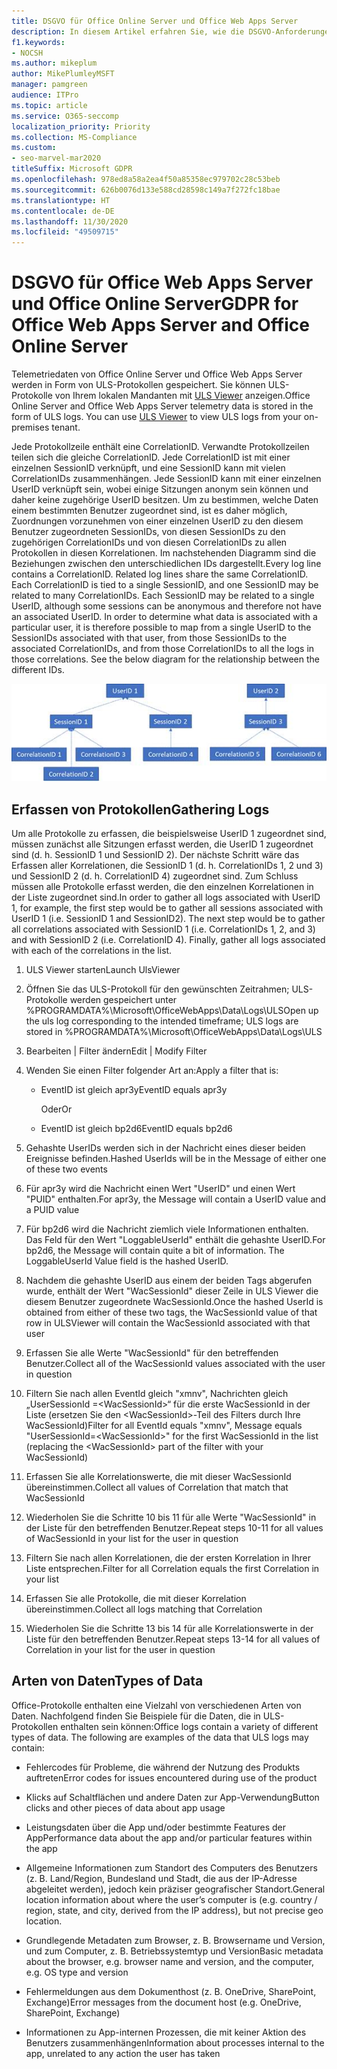 ```yaml
---
title: DSGVO für Office Online Server und Office Web Apps Server
description: In diesem Artikel erfahren Sie, wie die DSGVO-Anforderungen für Office Online Server und Office Web Apps Server behandelt werden.
f1.keywords:
- NOCSH
ms.author: mikeplum
author: MikePlumleyMSFT
manager: pamgreen
audience: ITPro
ms.topic: article
ms.service: O365-seccomp
localization_priority: Priority
ms.collection: MS-Compliance
ms.custom:
- seo-marvel-mar2020
titleSuffix: Microsoft GDPR
ms.openlocfilehash: 978ed8a58a2ea4f50a85358ec979702c28c53beb
ms.sourcegitcommit: 626b0076d133e588cd28598c149a7f272fc18bae
ms.translationtype: HT
ms.contentlocale: de-DE
ms.lasthandoff: 11/30/2020
ms.locfileid: "49509715"
---
```

# <a name="gdpr-for-office-web-apps-server-and-office-online-server"></a><span data-ttu-id="34e55-103">DSGVO für Office Web Apps Server und Office Online Server</span><span class="sxs-lookup"><span data-stu-id="34e55-103">GDPR for Office Web Apps Server and Office Online Server</span></span>

<span data-ttu-id="34e55-p101">Telemetriedaten von Office Online Server und Office Web Apps Server werden in Form von ULS-Protokollen gespeichert. Sie können ULS-Protokolle von Ihrem lokalen Mandanten mit [ULS Viewer](https://www.microsoft.com/download/details.aspx?id=44020) anzeigen.</span><span class="sxs-lookup"><span data-stu-id="34e55-p101">Office Online Server and Office Web Apps Server telemetry data is stored in the form of ULS logs. You can use [ULS Viewer](https://www.microsoft.com/download/details.aspx?id=44020) to view ULS logs from your on-premises tenant.</span></span>

<span data-ttu-id="34e55-p102">Jede Protokollzeile enthält eine CorrelationID. Verwandte Protokollzeilen teilen sich die gleiche CorrelationID. Jede CorrelationID ist mit einer einzelnen SessionID verknüpft, und eine SessionID kann mit vielen CorrelationIDs zusammenhängen. Jede SessionID kann mit einer einzelnen UserID verknüpft sein, wobei einige Sitzungen anonym sein können und daher keine zugehörige UserID besitzen. Um zu bestimmen, welche Daten einem bestimmten Benutzer zugeordnet sind, ist es daher möglich, Zuordnungen vorzunehmen von einer einzelnen UserID zu den diesem Benutzer zugeordneten SessionIDs, von diesen SessionIDs zu den zugehörigen CorrelationIDs und von diesen CorrelationIDs zu allen Protokollen in diesen Korrelationen. Im nachstehenden Diagramm sind die Beziehungen zwischen den unterschiedlichen IDs dargestellt.</span><span class="sxs-lookup"><span data-stu-id="34e55-p102">Every log line contains a CorrelationID. Related log lines share the same CorrelationID. Each CorrelationID is tied to a single SessionID, and one SessionID may be related to many CorrelationIDs. Each SessionID may be related to a single UserID, although some sessions can be anonymous and therefore not have an associated UserID. In order to determine what data is associated with a particular user, it is therefore possible to map from a single UserID to the SessionIDs associated with that user, from those SessionIDs to the associated CorrelationIDs, and from those CorrelationIDs to all the logs in those correlations. See the below diagram for the relationship between the different IDs.</span></span>

![Flussdiagramm, in dem die Beziehung zwischen SessionIDs und CorrelationIds dargestellt wird](../media/gdpr-for-office-online-server-image1.jpg)

## <a name="gathering-logs"></a><span data-ttu-id="34e55-113">Erfassen von Protokollen</span><span class="sxs-lookup"><span data-stu-id="34e55-113">Gathering Logs</span></span>

<span data-ttu-id="34e55-p103">Um alle Protokolle zu erfassen, die beispielsweise UserID 1 zugeordnet sind, müssen zunächst alle Sitzungen erfasst werden, die UserID 1 zugeordnet sind (d. h. SessionID 1 und SessionID 2). Der nächste Schritt wäre das Erfassen aller Korrelationen, die SessionID 1 (d. h. CorrelationIDs 1, 2 und 3) und SessionID 2 (d. h. CorrelationID 4) zugeordnet sind. Zum Schluss müssen alle Protokolle erfasst werden, die den einzelnen Korrelationen in der Liste zugeordnet sind.</span><span class="sxs-lookup"><span data-stu-id="34e55-p103">In order to gather all logs associated with UserID 1, for example, the first step would be to gather all sessions associated with UserID 1 (i.e. SessionID 1 and SessionID2). The next step would be to gather all correlations associated with SessionID 1 (i.e. CorrelationIDs 1, 2, and 3) and with SessionID 2 (i.e. CorrelationID 4). Finally, gather all logs associated with each of the correlations in the list.</span></span>

1. <span data-ttu-id="34e55-117">ULS Viewer starten</span><span class="sxs-lookup"><span data-stu-id="34e55-117">Launch UlsViewer</span></span>

2. <span data-ttu-id="34e55-118">Öffnen Sie das ULS-Protokoll für den gewünschten Zeitrahmen; ULS-Protokolle werden gespeichert unter %PROGRAMDATA%\\Microsoft\\OfficeWebApps\\Data\\Logs\\ULS</span><span class="sxs-lookup"><span data-stu-id="34e55-118">Open up the uls log corresponding to the intended timeframe; ULS logs are stored in %PROGRAMDATA%\\Microsoft\\OfficeWebApps\\Data\\Logs\\ULS</span></span>

3. <span data-ttu-id="34e55-119">Bearbeiten | Filter ändern</span><span class="sxs-lookup"><span data-stu-id="34e55-119">Edit | Modify Filter</span></span>

4. <span data-ttu-id="34e55-120">Wenden Sie einen Filter folgender Art an:</span><span class="sxs-lookup"><span data-stu-id="34e55-120">Apply a filter that is:</span></span>

    - <span data-ttu-id="34e55-121">EventID ist gleich apr3y</span><span class="sxs-lookup"><span data-stu-id="34e55-121">EventID equals apr3y</span></span>

      <span data-ttu-id="34e55-122">Oder</span><span class="sxs-lookup"><span data-stu-id="34e55-122">Or</span></span>

    - <span data-ttu-id="34e55-123">EventID ist gleich bp2d6</span><span class="sxs-lookup"><span data-stu-id="34e55-123">EventID equals bp2d6</span></span>

5. <span data-ttu-id="34e55-124">Gehashte UserIDs werden sich in der Nachricht eines dieser beiden Ereignisse befinden.</span><span class="sxs-lookup"><span data-stu-id="34e55-124">Hashed UserIds will be in the Message of either one of these two events</span></span>

6. <span data-ttu-id="34e55-125">Für apr3y wird die Nachricht einen Wert "UserID" und einen Wert "PUID" enthalten.</span><span class="sxs-lookup"><span data-stu-id="34e55-125">For apr3y, the Message will contain a UserID value and a PUID value</span></span>

7. <span data-ttu-id="34e55-p104">Für bp2d6 wird die Nachricht ziemlich viele Informationen enthalten. Das Feld für den Wert "LoggableUserId" enthält die gehashte UserID.</span><span class="sxs-lookup"><span data-stu-id="34e55-p104">For bp2d6, the Message will contain quite a bit of information. The LoggableUserId Value field is the hashed UserID.</span></span>

8. <span data-ttu-id="34e55-128">Nachdem die gehashte UserID aus einem der beiden Tags abgerufen wurde, enthält der Wert "WacSessionId" dieser Zeile in ULS Viewer die diesem Benutzer zugeordnete WacSessionId.</span><span class="sxs-lookup"><span data-stu-id="34e55-128">Once the hashed UserId is obtained from either of these two tags, the WacSessionId value of that row in ULSViewer will contain the WacSessionId associated with that user</span></span>

9. <span data-ttu-id="34e55-129">Erfassen Sie alle Werte "WacSessionId" für den betreffenden Benutzer.</span><span class="sxs-lookup"><span data-stu-id="34e55-129">Collect all of the WacSessionId values associated with the user in question</span></span>

10. <span data-ttu-id="34e55-130">Filtern Sie nach allen EventId gleich "xmnv", Nachrichten gleich „UserSessionId =\<WacSessionId\>“ für die erste WacSessionId in der Liste (ersetzen Sie den \<WacSessionId\>-Teil des Filters durch Ihre WacSessionId)</span><span class="sxs-lookup"><span data-stu-id="34e55-130">Filter for all EventId equals "xmnv", Message equals "UserSessionId=\<WacSessionId\>" for the first WacSessionId in the list (replacing the \<WacSessionId\> part of the filter with your WacSessionId)</span></span>

11. <span data-ttu-id="34e55-131">Erfassen Sie alle Korrelationswerte, die mit dieser WacSessionId übereinstimmen.</span><span class="sxs-lookup"><span data-stu-id="34e55-131">Collect all values of Correlation that match that WacSessionId</span></span>

12. <span data-ttu-id="34e55-132">Wiederholen Sie die Schritte 10 bis 11 für alle Werte "WacSessionId" in der Liste für den betreffenden Benutzer.</span><span class="sxs-lookup"><span data-stu-id="34e55-132">Repeat steps 10-11 for all values of WacSessionId in your list for the user in question</span></span>

13. <span data-ttu-id="34e55-133">Filtern Sie nach allen Korrelationen, die der ersten Korrelation in Ihrer Liste entsprechen.</span><span class="sxs-lookup"><span data-stu-id="34e55-133">Filter for all Correlation equals the first Correlation in your list</span></span>

14. <span data-ttu-id="34e55-134">Erfassen Sie alle Protokolle, die mit dieser Korrelation übereinstimmen.</span><span class="sxs-lookup"><span data-stu-id="34e55-134">Collect all logs matching that Correlation</span></span>

15. <span data-ttu-id="34e55-135">Wiederholen Sie die Schritte 13 bis 14 für alle Korrelationswerte in der Liste für den betreffenden Benutzer.</span><span class="sxs-lookup"><span data-stu-id="34e55-135">Repeat steps 13-14 for all values of Correlation in your list for the user in question</span></span>

## <a name="types-of-data"></a><span data-ttu-id="34e55-136">Arten von Daten</span><span class="sxs-lookup"><span data-stu-id="34e55-136">Types of Data</span></span>

<span data-ttu-id="34e55-p105">Office-Protokolle enthalten eine Vielzahl von verschiedenen Arten von Daten. Nachfolgend finden Sie Beispiele für die Daten, die in ULS-Protokollen enthalten sein können:</span><span class="sxs-lookup"><span data-stu-id="34e55-p105">Office logs contain a variety of different types of data. The following are examples of the data that ULS logs may contain:</span></span>

- <span data-ttu-id="34e55-139">Fehlercodes für Probleme, die während der Nutzung des Produkts auftreten</span><span class="sxs-lookup"><span data-stu-id="34e55-139">Error codes for issues encountered during use of the product</span></span>

- <span data-ttu-id="34e55-140">Klicks auf Schaltflächen und andere Daten zur App-Verwendung</span><span class="sxs-lookup"><span data-stu-id="34e55-140">Button clicks and other pieces of data about app usage</span></span>

- <span data-ttu-id="34e55-141">Leistungsdaten über die App und/oder bestimmte Features der App</span><span class="sxs-lookup"><span data-stu-id="34e55-141">Performance data about the app and/or particular features within the app</span></span>

- <span data-ttu-id="34e55-142">Allgemeine Informationen zum Standort des Computers des Benutzers (z. B. Land/Region, Bundesland und Stadt, die aus der IP-Adresse abgeleitet werden), jedoch kein präziser geografischer Standort.</span><span class="sxs-lookup"><span data-stu-id="34e55-142">General location information about where the user’s computer is (e.g. country / region, state, and city, derived from the IP address), but not precise geo location.</span></span>

- <span data-ttu-id="34e55-143">Grundlegende Metadaten zum Browser, z. B. Browsername und Version, und zum Computer, z. B. Betriebssystemtyp und Version</span><span class="sxs-lookup"><span data-stu-id="34e55-143">Basic metadata about the browser, e.g. browser name and version, and the computer, e.g. OS type and version</span></span>

- <span data-ttu-id="34e55-144">Fehlermeldungen aus dem Dokumenthost (z. B. OneDrive, SharePoint, Exchange)</span><span class="sxs-lookup"><span data-stu-id="34e55-144">Error messages from the document host (e.g. OneDrive, SharePoint, Exchange)</span></span>

- <span data-ttu-id="34e55-145">Informationen zu App-internen Prozessen, die mit keiner Aktion des Benutzers zusammenhängen</span><span class="sxs-lookup"><span data-stu-id="34e55-145">Information about processes internal to the app, unrelated to any action the user has taken</span></span>
